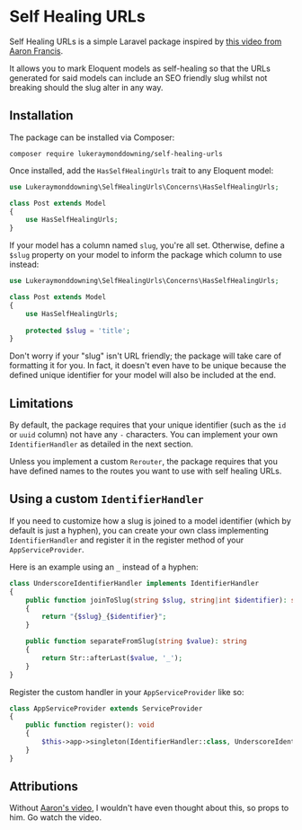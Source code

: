 # Self Healing URLs

Self Healing URLs is a simple Laravel package inspired by [this video from Aaron Francis](https://www.youtube.com/watch?v=a6lnfyES-LA&t=554s).

It allows you to mark Eloquent models as self-healing so that the URLs generated for said
models can include an SEO friendly slug whilst not breaking should the slug alter in any way.

## Installation

The package can be installed via Composer:

`composer require lukeraymonddowning/self-healing-urls`

Once installed, add the `HasSelfHealingUrls` trait to any Eloquent model:

```php
use Lukeraymonddowning\SelfHealingUrls\Concerns\HasSelfHealingUrls;

class Post extends Model
{
    use HasSelfHealingUrls;
}
```

If your model has a column named `slug`, you're all set. Otherwise, define
a `$slug` property on your model to inform the package which column to use instead:

```php
use Lukeraymonddowning\SelfHealingUrls\Concerns\HasSelfHealingUrls;

class Post extends Model
{
    use HasSelfHealingUrls;
    
    protected $slug = 'title';
}
```

Don't worry if your "slug" isn't URL friendly; the package will take care of
formatting it for you. In fact, it doesn't even have to be unique because the
defined unique identifier for your model will also be included at the end.

## Limitations

By default, the package requires that your unique identifier (such as the `id` or `uuid` column)
not have any `-` characters. You can implement your own `IdentifierHandler` as detailed in the next section.

Unless you implement a custom `Rerouter`, the package requires that you have
defined names to the routes you want to use with self healing URLs.

## Using a custom `IdentifierHandler`

If you need to customize how a slug is joined to a model identifier (which by default is just a hyphen),
you can create your own class implementing `IdentifierHandler` and register it in the register
method of your `AppServiceProvider`.

Here is an example using an `_` instead of a hyphen:

```php
class UnderscoreIdentifierHandler implements IdentifierHandler
{
    public function joinToSlug(string $slug, string|int $identifier): string
    {
        return "{$slug}_{$identifier}";
    }

    public function separateFromSlug(string $value): string
    {
        return Str::afterLast($value, '_');
    }
}
```

Register the custom handler in your `AppServiceProvider` like so:

```php
class AppServiceProvider extends ServiceProvider
{
    public function register(): void
    {
        $this->app->singleton(IdentifierHandler::class, UnderscoreIdentifierHandler::class);
    }
}
```

## Attributions

Without [Aaron's video](https://www.youtube.com/watch?v=a6lnfyES-LA&t=554s), I wouldn't have even thought about this, so props to him. Go watch the video.


